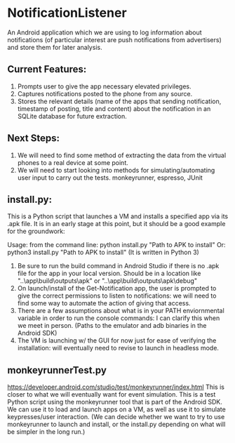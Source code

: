 # NotificationListener


An Android application which we are using to log information about notifications (of particular interest are push notifications from advertisers) and store them for later analysis.

## Current Features:

1. Prompts user to give the app necessary elevated privileges. 
2. Captures notifications posted to the phone from any source.
3. Stores the relevant details (name of the apps that sending notification, timestamp of posting, title and content) about the notification in an SQLite database for future extraction.

## Next Steps:

1. We will need to find some method of extracting the data from the virtual phones to a real device at some point.
2. We will need to start looking into methods for simulating/automating user input to carry out the tests. monkeyrunner, espresso, JUnit

## install.py:

This is a Python script that launches a VM and installs a specified app via its .apk file.
It is in an early stage at this point, but it should be a good example for the groundwork:

Usage: from the command line: python install.py "Path to APK to install" Or:  python3 install.py "Path to APK to install" (It is written in Python 3)

1. Be sure to run the build command in Android Studio if there is no .apk file for the app in your local version. Should be in a location like "..\app\build\outputs\apk" or "..\app\build\outputs\apk\debug"
2. On launch/install of the Get-Notification app, the user is prompted to give the correct permissions to listen to notifications: we will need to find some way to automate the action of giving that access.
3. There are a few assumptions about what is in your PATH enviornmental variable in order to run the console commands: I can clarify this when we meet in person. (Paths to the emulator and adb binaries in the Android SDK)
4. The VM is launching w/ the GUI for now just for ease of verifying the installation: will eventually need to revise to launch in headless mode.


## monkeyrunnerTest.py
https://developer.android.com/studio/test/monkeyrunner/index.html This is closer to what we will eventually want for event simulation. 
This is a test Python script using the monkeyrunner tool that is part of the Android SDK.  
We can use it to load and launch apps on a VM, as well as use it to simulate keypresses/user interaction. 
(We can decide whether we want to try to use monkeyrunner to launch and install, or the install.py depending on what will be simpler in the long run.)


